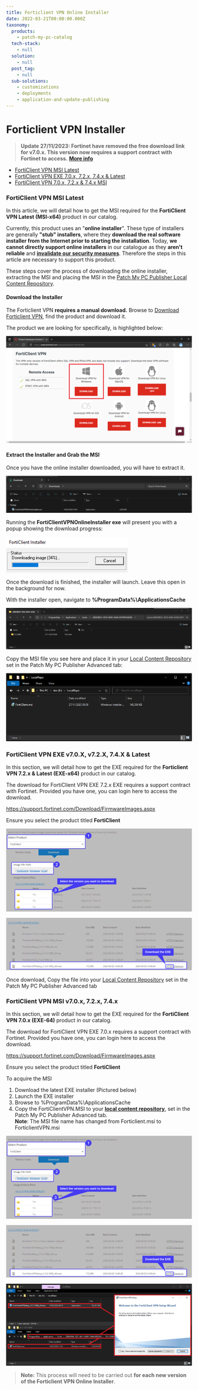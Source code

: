 ```yaml
---
title: Forticlient VPN Online Installer
date: 2022-03-21T00:00:00.000Z
taxonomy:
  products:
    - patch-my-pc-catalog
  tech-stack:
    - null
  solution:
    - null
  post_tag:
    - null
  sub-solutions:
    - customizations
    - deployments
    - application-and-update-publishing
---
```


# Forticlient VPN Installer

> **Update 27/11/2023: Fortinet have removed the free download link for v7.0.x. This version now requires a support contract with Fortinet to access.** [**More info**](forticlient-vpn-installer.md#v7.0.x)

* [FortiClient VPN MSI Latest](forticlient-vpn-installer.md#7.2MSI)&#x20;
* [FortiClient VPN EXE 7.0.x, 7.2.x, 7.4.x & Latest](forticlient-vpn-installer.md#7.2EXE)
* [FortiClient VPN 7.0.x, 7.2.x & 7.4.x MSI](forticlient-vpn-installer.md#7.0MSI)

### FortiClient VPN MSI Latest

In this article, we will detail how to get the MSI required for the **FortiClient VPN Latest (MSI-x64)** product in our catalog.

Currently, this product uses an "**online installer**". These type of installers are generally **"stub" installers**, where they **download the real software installer from the Internet prior to starting the installation**. Today, **we cannot directly support online installers** in our catalogue as they **aren't reliable** and [**invalidate our security measures**](https://patchmypc.com/deep-dive-into-security-validation-of-third-party-software-updates-in-microsoft-sccm). Therefore the steps in this article are necessary to support this product.

These steps cover the process of downloading the online installer, extracting the MSI and placing the MSI in the [Patch My PC Publisher Local Content Repository](https://patchmypc.com/local-content-repository-for-licensed-applications-that-require-manual-download).

#### Download the Installer

The Forticlient VPN **requires a manual download.** Browse to [Download Forticlient VPN](https://www.fortinet.com/support/product-downloads), find the product and download it.&#x20;

The product we are looking for specifically, is highlighted below:

![](../../_images/download.png)

#### Extract the Installer and Grab the MSI

Once you have the online installer downloaded, you will have to extract it.

![](../../_images/explorer_sR4ZzMUp10.png)

Running the **FortiClientVPNOnlineInstaller exe** will present you with a popup showing the download progress:

![](../../_images/download-2.png)

Once the download is finished, the installer will launch. Leave this open in the background for now.

With the installer open, navigate to **%ProgramData%\ApplicationsCache**

![](../../_images/explorer_eRPpseDrNm.png)

Copy the MSI file you see here and place it in your [Local Content Repository](https://patchmypc.com/local-content-repository-for-licensed-applications-that-require-manual-download) set in  the Patch My PC Publisher Advanced tab:

![](../../_images/RemoteDesktopManager_eWbDgDQCmX.png)

### FortiClient VPN EXE v7.0.X, v7.2.X, 7.4.X & Latest

In this section, we will detail how to get the EXE required for the **Forticlient VPN 7.2.x & Latest (EXE-x64)** product in our catalog.

The download for FortiClient VPN EXE 7.2.x EXE requires a support contract with Fortinet. Provided you have one, you can login here to access the download.

https://support.fortinet.com/Download/FirmwareImages.aspx

Ensure you select the product titled **FortiClient**

![](../../_images/FORTICLIENT-EXE.png)

![](../../_images/FORTICLIENT-EXE-DOWNLOAD.png)

Once download, Copy the file into your [Local Content Repository](https://patchmypc.com/local-content-repository-for-licensed-applications-that-require-manual-download) set in the Patch My PC Publisher Advanced tab

### FortiClient VPN MSI v7.0.x, 7.2.x, 7.4.x

In this section, we will detail how to get the EXE required for the **FortiClient VPN 7.0.x (EXE-64)** product in our catalog.

The download for FortiClient VPN EXE 7.0.x requires a support contract with Fortinet. Provided you have one, you can login here to access the download.

https://support.fortinet.com/Download/FirmwareImages.aspx

Ensure you select the product titled **FortiClient**

To acquire the MSI

1. Download the latest EXE installer (Pictured below)
2. Launch the EXE installer
3. Browse to %ProgramData%\ApplicationsCache
4. Copy the FortiClientVPN.MSI to your [**local content repository**](https://patchmypc.com/local-content-repository-for-licensed-applications-that-require-manual-download), set in the Patch My PC Publisher Advanced tab.\
   **Note**: The MSI file name has changed from Forticlient.msi to ForticlientVPN.msi

![](../../_images/FORTICLIENT-EXE.png)

![](../../_images/FORTICLIENT-EXE-DOWNLOAD.png)

![](../../_images/FortiClientVPNEXE_4.png)

> **Note:** This process will need to be carried out **for each new version of the Forticlient VPN Online Installer**.
